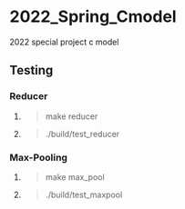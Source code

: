 # 2022_Spring_Cmodel

2022 special project c model

## Testing
### Reducer
1. > make reducer
2. > ./build/test_reducer
  
### Max-Pooling
1. > make max_pool
2. > ./build/test_maxpool